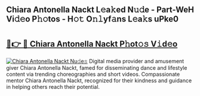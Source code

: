 ## Chiara Antonella Nackt L𝚎a𝚔ed N𝚞𝚍e - Part-WeH Vi𝚍𝚎o P𝚑𝚘tos - H𝚘𝚝 O𝚗𝚕yf𝚊ns L𝚎a𝚔s uPke0

# <h2><a href="http://kf3ypt.oniu.top/?m=Chiara+Antonella+Nackt">🔗👉 🔴 Chiara Antonella Nackt P𝚑ot𝚘𝚜 V𝚒d𝚎o</a></h2>

[![Chiara Antonella Nackt Nu𝚍e𝚜](https://i.imgur.com/0qMVB7G.gif)](http://kf3ypt.oniu.top/?m=Chiara+Antonella+Nackt)
Digital media provider and amusement giver Chiara Antonella Nackt, famed for disseminating dance and lifestyle content via trending choreographies and short videos. Compassionate mentor Chiara Antonella Nackt, recognized for their kindness and guidance in helping others reach their potential.  
